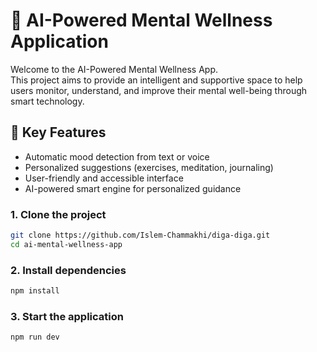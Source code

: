 # 🧠 AI-Powered Mental Wellness Application

Welcome to the AI-Powered Mental Wellness App.  
This project aims to provide an intelligent and supportive space to help users monitor, understand, and improve their mental well-being through smart technology.

## 🚀 Key Features

- Automatic mood detection from text or voice
- Personalized suggestions (exercises, meditation, journaling)
- User-friendly and accessible interface
- AI-powered smart engine for personalized guidance

### 1. Clone the project

```bash
git clone https://github.com/Islem-Chammakhi/diga-diga.git
cd ai-mental-wellness-app
```

### 2.  Install dependencies
```bash
npm install
```

### 3.  Start the application
```bash
npm run dev
```
